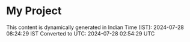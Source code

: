 # My Project

This content is dynamically generated in Indian Time (IST): 2024-07-28 08:24:29 IST
Converted to UTC: 2024-07-28 02:54:29 UTC

